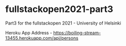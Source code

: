 # fullstackopen2021-part3
Part3 for the fullstackopen 2021 - University of Helsinki

Heroku App Address - https://boiling-stream-13455.herokuapp.com/api/persons
